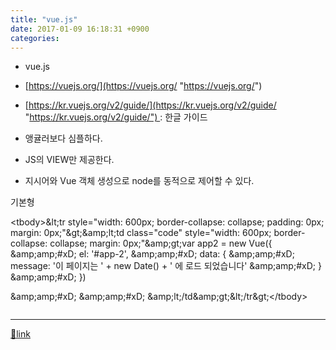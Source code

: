 ```yaml
---
title: "vue.js"
date: 2017-01-09 16:18:31 +0900
categories: 
---
```

  

  
- vue.js
- [https://vuejs.org/](https://vuejs.org/ "https://vuejs.org/")
- [https://kr.vuejs.org/v2/guide/](https://kr.vuejs.org/v2/guide/ "https://kr.vuejs.org/v2/guide/") : 한글 가이드

- 앵귤러보다 심플하다.
- JS의 VIEW만 제공한다.
- 지시어와 Vue 객체 생성으로 node를 동적으로 제어할 수 있다.

기본형



<table style="width: 600px; padding: 0px; margin: 0px; color: rgb(52, 73, 94); font-family: &quot;Source Sans Pro&quot;, &quot;Helvetica Neue&quot;, Arial, sans-serif; font-size: 15px;">&lt;tbody&gt;&amp;lt;tr style="width: 600px; border-collapse: collapse; padding: 0px; margin: 0px;"&amp;gt;&amp;amp;lt;td class="code" style="width: 600px; border-collapse: collapse; margin: 0px;"&amp;amp;gt;var app2 = new Vue({  &amp;amp;amp;#xD;
  el: '#app-2',  &amp;amp;amp;#xD;
  data: {  &amp;amp;amp;#xD;
    message: '이 페이지는 ' + new Date() + ' 에 로드 되었습니다'  &amp;amp;amp;#xD;
  }  &amp;amp;amp;#xD;
})

&amp;amp;amp;#xD;
&amp;amp;amp;#xD;
&amp;amp;lt;/td&amp;amp;gt;&amp;lt;/tr&amp;gt;&lt;/tbody&gt;</table>

  ***
[🔗link](http://www.mins01.com/mh/tech/read/1053)